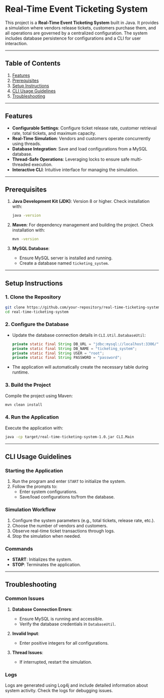 
# Real-Time Event Ticketing System

This project is a **Real-Time Event Ticketing System** built in Java. It provides a simulation where vendors release tickets, customers purchase them, and all operations are governed by a centralized configuration. The system includes database persistence for configurations and a CLI for user interaction.

---

## Table of Contents
1. [Features](#features)
2. [Prerequisites](#prerequisites)
3. [Setup Instructions](#setup-instructions)
4. [CLI Usage Guidelines](#cli-usage-guidelines)
5. [Troubleshooting](#troubleshooting)

---

## Features

- **Configurable Settings**: Configure ticket release rate, customer retrieval rate, total tickets, and maximum capacity.
- **Real-Time Simulation**: Vendors and customers operate concurrently using threads.
- **Database Integration**: Save and load configurations from a MySQL database.
- **Thread-Safe Operations**: Leveraging locks to ensure safe multi-threaded execution.
- **Interactive CLI**: Intuitive interface for managing the simulation.

---

## Prerequisites

1. **Java Development Kit (JDK)**: Version 8 or higher. Check installation with:
   ```bash
   java -version
   ```

2. **Maven**: For dependency management and building the project. Check installation with:
   ```bash
   mvn -version
   ```

3. **MySQL Database**:
   - Ensure MySQL server is installed and running.
   - Create a database named `ticketing_system`.

---

## Setup Instructions

### 1. Clone the Repository
```bash
git clone https://github.com/your-repository/real-time-ticketing-system.git
cd real-time-ticketing-system
```

### 2. Configure the Database
- Update the database connection details in `CLI.Util.DatabaseUtil`:
   ```java
   private static final String DB_URL = "jdbc:mysql://localhost:3306/";
   private static final String DB_NAME = "ticketing_system";
   private static final String USER = "root";
   private static final String PASSWORD = "password";
   ```

- The application will automatically create the necessary table during runtime.

### 3. Build the Project
Compile the project using Maven:
```bash
mvn clean install
```

### 4. Run the Application
Execute the application with:
```bash
java -cp target/real-time-ticketing-system-1.0.jar CLI.Main
```

---

## CLI Usage Guidelines

### Starting the Application
1. Run the program and enter `START` to initialize the system.
2. Follow the prompts to:
   - Enter system configurations.
   - Save/load configurations to/from the database.

### Simulation Workflow
1. Configure the system parameters (e.g., total tickets, release rate, etc.).
2. Choose the number of vendors and customers.
3. Observe real-time ticket transactions through logs.
4. Stop the simulation when needed.

### Commands
- **START**: Initializes the system.
- **STOP**: Terminates the application.

---

## Troubleshooting

### Common Issues
1. **Database Connection Errors**:
   - Ensure MySQL is running and accessible.
   - Verify the database credentials in `DatabaseUtil`.

2. **Invalid Input**:
   - Enter positive integers for all configurations.

3. **Thread Issues**:
   - If interrupted, restart the simulation.

### Logs
Logs are generated using Log4j and include detailed information about system activity. Check the logs for debugging issues.


